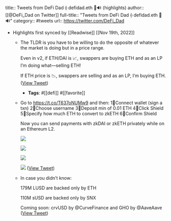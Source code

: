 title:: Tweets from DeFi Dad ⟠ defidad.eth 🦇🔊 (highlights)
author:: [[@DeFi_Dad on Twitter]]
full-title:: "Tweets from DeFi Dad ⟠ defidad.eth 🦇🔊"
category:: #tweets
url:: https://twitter.com/DeFi_Dad

- Highlights first synced by [[Readwise]] [[Nov 19th, 2022]]
	- The TLDR is you have to be willing to do the opposite of whatever the market is doing but in a price range.
	  
	  Even in v2, if ETH/DAI is 📈, swappers are buying ETH and as an LP I’m doing what—selling ETH!
	  
	  If ETH price is 📉, swappers are selling and as an LP, I’m buying ETH. ([View Tweet](https://twitter.com/DeFi_Dad/status/1390123586648690688))
		- **Tags**: #[[defi]] #[[favorite]]
	- Go to https://t.co/T637oNUMw9 and then:
	  1⃣Connect wallet (sign a txn)
	  2⃣Choose username
	  3⃣Deposit min of 0.01 ETH 
	  4⃣Click Shield
	  5⃣Specify how much ETH to convert to zkETH
	  6⃣Confirm Shield
	  
	  Now you can send payments with zkDAI or zkETH privately while on an Ethereum L2. 
	  
	  ![](https://pbs.twimg.com/media/E3XkxIoWYAQwOGS.jpg) 
	  
	  ![](https://pbs.twimg.com/media/E3Xn05xXIAYyzQo.jpg) 
	  
	  ![](https://pbs.twimg.com/media/E3Xn2Q5WYAkq6dq.jpg) 
	  
	  ![](https://pbs.twimg.com/media/E3Xn3n7XIAEi4fH.jpg) ([View Tweet](https://twitter.com/DeFi_Dad/status/1402284524948574211))
	- In case you didn’t know:
	  
	  179M LUSD are backed only by ETH
	  
	  110M sUSD are backed only by SNX
	  
	  Coming soon: crvUSD by @CurveFinance and GHO by @AaveAave ([View Tweet](https://twitter.com/DeFi_Dad/status/1556816835944878080))